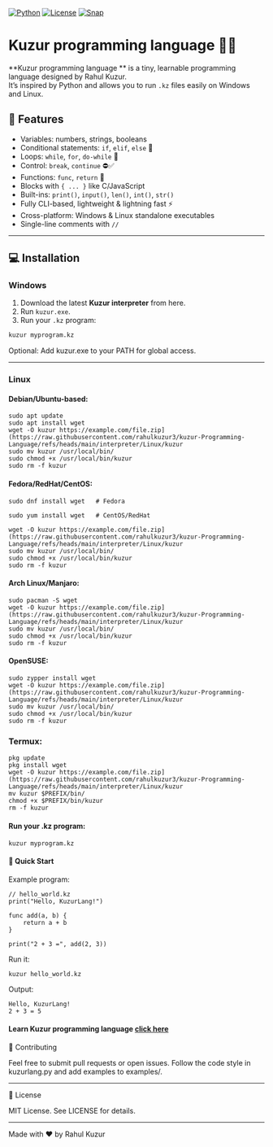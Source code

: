 [![Python](https://img.shields.io/badge/Python-3.10%2B-blue.svg)](https://www.python.org/)
[![License](https://img.shields.io/badge/License-MIT-green.svg)](LICENSE)
[![Snap](https://img.shields.io/badge/Snap-Ready-orange.svg)](snap/)
# Kuzur programming language  🐍✨

**Kuzur programming language ** is a tiny, learnable programming language designed by Rahul Kuzur.  
It’s inspired by Python and allows you to run `.kz` files easily on Windows and Linux.  

## 🚀 Features

-  Variables: numbers, strings, booleans
- Conditional statements: `if`, `elif`, `else` 🔄
- Loops: `while`, `for`, `do-while` 🔁
- Control: `break`, `continue` ⛔✅
- Functions: `func`, `return` 🔹
- Blocks with `{ ... }` like C/JavaScript 
- Built-ins: `print()`, `input()`, `len()`, `int()`, `str()`
- Fully CLI-based, lightweight & lightning fast ⚡
- Cross-platform: Windows & Linux standalone executables
- Single-line comments with `//`
---

## 💻 Installation

### **Windows**

1. Download the latest **Kuzur interpreter** from here.  
2. Run `kuzur.exe`.  
3. Run your `.kz` program:

```bat
kuzur myprogram.kz
```
Optional: Add kuzur.exe to your PATH for global access.


---

### **Linux**

#### Debian/Ubuntu-based:
```
sudo apt update
sudo apt install wget
wget -O kuzur https://example.com/file.zip](https://raw.githubusercontent.com/rahulkuzur3/kuzur-Programming-Language/refs/heads/main/interpreter/Linux/kuzur
sudo mv kuzur /usr/local/bin/
sudo chmod +x /usr/local/bin/kuzur
sudo rm -f kuzur
```
#### Fedora/RedHat/CentOS:
```
sudo dnf install wget   # Fedora
```
```
sudo yum install wget   # CentOS/RedHat
```

```
wget -O kuzur https://example.com/file.zip](https://raw.githubusercontent.com/rahulkuzur3/kuzur-Programming-Language/refs/heads/main/interpreter/Linux/kuzur
sudo mv kuzur /usr/local/bin/
sudo chmod +x /usr/local/bin/kuzur
sudo rm -f kuzur
```
#### Arch Linux/Manjaro:
```
sudo pacman -S wget
wget -O kuzur https://example.com/file.zip](https://raw.githubusercontent.com/rahulkuzur3/kuzur-Programming-Language/refs/heads/main/interpreter/Linux/kuzur
sudo mv kuzur /usr/local/bin/
sudo chmod +x /usr/local/bin/kuzur
sudo rm -f kuzur
```
#### OpenSUSE:
```
sudo zypper install wget
wget -O kuzur https://example.com/file.zip](https://raw.githubusercontent.com/rahulkuzur3/kuzur-Programming-Language/refs/heads/main/interpreter/Linux/kuzur
sudo mv kuzur /usr/local/bin/
sudo chmod +x /usr/local/bin/kuzur
sudo rm -f kuzur
```

### Termux:

```
pkg update
pkg install wget
wget -O kuzur https://example.com/file.zip](https://raw.githubusercontent.com/rahulkuzur3/kuzur-Programming-Language/refs/heads/main/interpreter/Linux/kuzur
mv kuzur $PREFIX/bin/
chmod +x $PREFIX/bin/kuzur
rm -f kuzur
```

#### Run your .kz program:


```
kuzur myprogram.kz
```

#### 📝 Quick Start

Example program:
```
// hello_world.kz
print("Hello, KuzurLang!")

func add(a, b) {
    return a + b
}

print("2 + 3 =", add(2, 3))
```
Run it:
```
kuzur hello_world.kz
```
Output:
```
Hello, KuzurLang!
2 + 3 = 5

```
#### Learn Kuzur programming language [click here](rulebook.md)


🤝 Contributing

Feel free to submit pull requests or open issues.
Follow the code style in kuzurlang.py and add examples to examples/.


---

📜 License

MIT License. See LICENSE for details.


---

Made with ❤️ by Rahul Kuzur 


